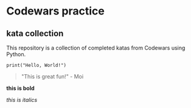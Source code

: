 # Codewars practice

## kata collection

This repository is a collection of completed katas from Codewars using Python.

```print("Hello, World!")```

> "This is great fun!" - Moi

**this is bold**

_this is italics_
